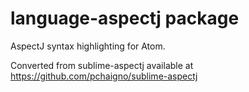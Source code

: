 # language-aspectj package

AspectJ syntax highlighting for Atom.

Converted from sublime-aspectj available at https://github.com/pchaigno/sublime-aspectj

